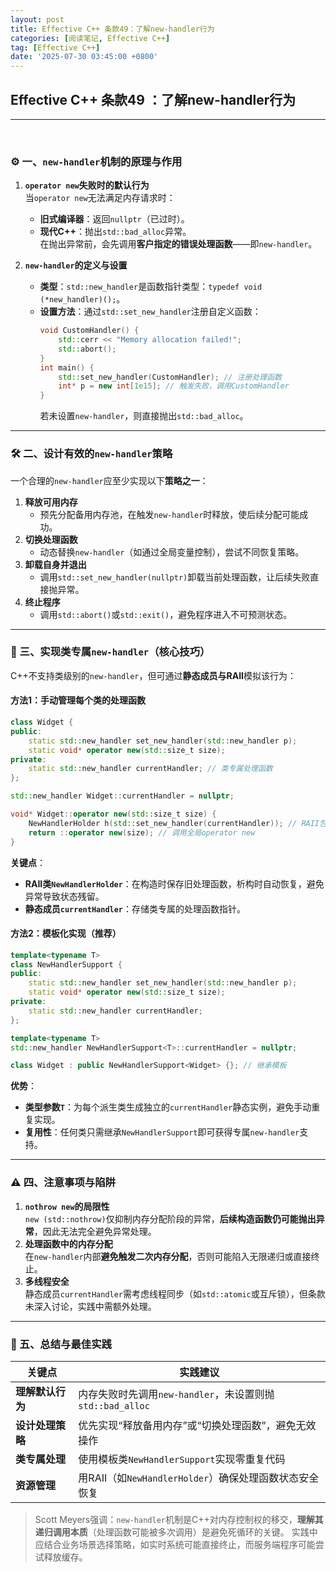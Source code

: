 ```yaml
---
layout: post
title: Effective C++ 条款49：了解new-handler行为
categories: [阅读笔记, Effective C++]
tag: [Effective C++]
date: '2025-07-30 03:45:00 +0800'
---
```


## **Effective C++ 条款49 ：了解new-handler行为**

---

<br/>

### ⚙️ 一、`new-handler`机制的原理与作用

1. **`operator new`失败时的默认行为**  
   当`operator new`无法满足内存请求时：
   - **旧式编译器**：返回`nullptr`（已过时）。
   - **现代C++**：抛出`std::bad_alloc`异常。  
   在抛出异常前，会先调用**客户指定的错误处理函数**——即`new-handler`。

2. **`new-handler`的定义与设置**  
   - **类型**：`std::new_handler`是函数指针类型：`typedef void (*new_handler)();`。
   - **设置方法**：通过`std::set_new_handler`注册自定义函数：
     ```cpp
     void CustomHandler() { 
         std::cerr << "Memory allocation failed!";
         std::abort(); 
     }
     int main() {
         std::set_new_handler(CustomHandler); // 注册处理函数
         int* p = new int[1e15]; // 触发失败，调用CustomHandler
     }
     ```
     若未设置`new-handler`，则直接抛出`std::bad_alloc`。

---

### 🛠️ 二、设计有效的`new-handler`策略

一个合理的`new-handler`应至少实现以下**策略之一**：  
1. **释放可用内存**  
   - 预先分配备用内存池，在触发`new-handler`时释放，使后续分配可能成功。
2. **切换处理函数**  
   - 动态替换`new-handler`（如通过全局变量控制），尝试不同恢复策略。
3. **卸载自身并退出**  
   - 调用`std::set_new_handler(nullptr)`卸载当前处理函数，让后续失败直接抛异常。
4. **终止程序**  
   - 调用`std::abort()`或`std::exit()`，避免程序进入不可预测状态。

---

### 🧩 三、实现类专属`new-handler`（核心技巧）

C++不支持类级别的`new-handler`，但可通过**静态成员与RAII**模拟该行为：  
#### **方法1：手动管理每个类的处理函数**  
```cpp
class Widget {
public:
    static std::new_handler set_new_handler(std::new_handler p);
    static void* operator new(std::size_t size);
private:
    static std::new_handler currentHandler; // 类专属处理函数
};

std::new_handler Widget::currentHandler = nullptr;

void* Widget::operator new(std::size_t size) {
    NewHandlerHolder h(std::set_new_handler(currentHandler)); // RAII包装器
    return ::operator new(size); // 调用全局operator new
}
```
**关键点**：  
- **RAII类`NewHandlerHolder`**：在构造时保存旧处理函数，析构时自动恢复，避免异常导致状态残留。
- **静态成员`currentHandler`**：存储类专属的处理函数指针。

#### **方法2：模板化实现（推荐）**  
```cpp
template<typename T>
class NewHandlerSupport {
public:
    static std::new_handler set_new_handler(std::new_handler p);
    static void* operator new(std::size_t size);
private:
    static std::new_handler currentHandler;
};

template<typename T>
std::new_handler NewHandlerSupport<T>::currentHandler = nullptr;

class Widget : public NewHandlerSupport<Widget> {}; // 继承模板
```
**优势**：  
- **类型参数`T`**：为每个派生类生成独立的`currentHandler`静态实例，避免手动重复实现。
- **复用性**：任何类只需继承`NewHandlerSupport`即可获得专属`new-handler`支持。

---

### ⚠️ 四、注意事项与陷阱

1. **`nothrow new`的局限性**  
   `new (std::nothrow)`仅抑制内存分配阶段的异常，**后续构造函数仍可能抛出异常**，因此无法完全避免异常处理。
2. **处理函数中的内存分配**  
   在`new-handler`内部**避免触发二次内存分配**，否则可能陷入无限递归或直接终止。
3. **多线程安全**  
   静态成员`currentHandler`需考虑线程同步（如`std::atomic`或互斥锁），但条款未深入讨论，实践中需额外处理。

---

### 💎 五、总结与最佳实践

| **关键点**       | **实践建议**                                              |
| ---------------- | --------------------------------------------------------- |
| **理解默认行为** | 内存失败时先调用`new-handler`，未设置则抛`std::bad_alloc` |
| **设计处理策略** | 优先实现“释放备用内存”或“切换处理函数”，避免无效操作      |
| **类专属处理**   | 使用模板类`NewHandlerSupport`实现零重复代码               |
| **资源管理**     | 用RAII（如`NewHandlerHolder`）确保处理函数状态安全恢复    |

> Scott Meyers强调：`new-handler`机制是C++对内存控制权的移交，**理解其递归调用本质**（处理函数可能被多次调用）是避免死循环的关键。 实践中应结合业务场景选择策略，如实时系统可能直接终止，而服务端程序可能尝试释放缓存。

